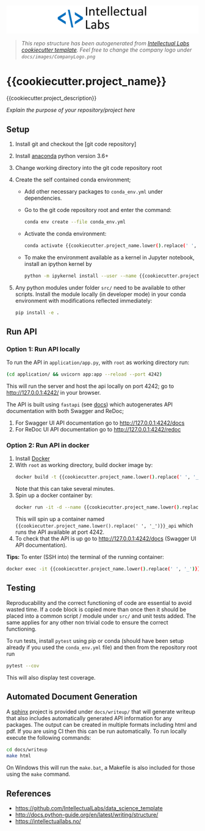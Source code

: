 ![](docs/images/CompanyLogo.png)
>   *This repo structure has been autogenerated from [Intellectual Labs cookiecutter template](https://github.com/IntellectualLabs/data_science_template).
Feel free to change the company logo under `docs/images/CompanyLogo.png`*

# {{cookiecutter.project_name}}

{{cookiecutter.project_description}}

*Explain the purpose of your repository/project here*


## Setup

1. Install git and checkout the [git code repository]
2. Install [anaconda] python version 3.6+
3. Change working directory into the git code repository root
4. Create the self contained conda environment;
    - Add other necessary packages to `conda_env.yml` under dependencies.
    - Go to the git code repository root and enter the command:

        ```bash
        conda env create --file conda_env.yml
        ```

    - Activate the conda environment:

        ```bash
        conda activate {{cookiecutter.project_name.lower().replace(' ', '_')}}
        ```

    - To make the environment available as a kernel in Jupyter notebook,
      install an ipython kernel by

        ```bash
        python -m ipykernel install --user --name {{cookiecutter.project_name.lower().replace(' ', '_')}} --display-name "Python ({{cookiecutter.project_name.lower().replace(' ', '_')}})"
        ```

5. Any python modules under folder `src/` need to be available to other scripts.
Install the module locally (in developer mode) in your conda environment with modifications
reflected immediately:

    ```bash
   pip install -e .
    ```


## Run API

### Option 1: Run API locally

To run the API in `application/app.py`, with `root` as working directory run:

```bash
(cd application/ && uvicorn app:app --reload --port 4242)
```

This will run the server and host the api locally on port 4242;
go to http://127.0.0.1:4242/ in your browser.

The API is built using `fastapi` (see [docs](https://fastapi.tiangolo.com/))
which autogenerates API documentation with both Swagger and ReDoc;

1. For Swagger UI API documentation go to http://127.0.0.1:4242/docs
2. For ReDoc UI API documentation go to http://127.0.0.1:4242/redoc

### Option 2: Run API in docker

1. Install [Docker](https://www.docker.com/products/docker-desktop)
2. With `root` as working directory, build docker image by:
    ```bash
    docker build -t {{cookiecutter.project_name.lower().replace(' ', '_')}} .
    ```
    Note that this can take several minutes.
3. Spin up a docker container by:
    ```bash
    docker run -it -d --name {{cookiecutter.project_name.lower().replace(' ', '_')}}_api -p 4242:80 {{cookiecutter.project_name.lower().replace(' ', '_')}}
    ```
    This will spin up a container named `{{cookiecutter.project_name.lower().replace(' ', '_')}}_api` which runs the API available at port 4242.
4. To check that the API is up go to http://127.0.0.1:4242/docs (Swagger UI API documentation).

**Tips:** To enter (SSH into) the terminal of the running container:
```bash
docker exec -it {{cookiecutter.project_name.lower().replace(' ', '_')}}_api /bin/bash
```

## Testing

Reproducability and the correct functioning of code are essential to avoid wasted time.
If a code block is copied more than once then it should be placed into a
common script / module under `src/` and unit tests added. The same applies for
any other non trivial code to ensure the correct functioning.

To run tests, install `pytest` using pip or conda (should have been setup already if
you used the `conda_env.yml` file) and then from the repository root run

```bash
pytest --cov
```

This will also display test coverage.


## Automated Document Generation

A [sphinx](https://www.sphinx-doc.org/) project is provided under `docs/writeup/` that will generate writeup that
also includes automatically generated API information for any packages. The output can be created in multiple
formats including html and pdf. If you are using CI then this can be run automatically.
To run locally execute the following commands:

```bash
cd docs/writeup
make html
```

On Windows this will run the `make.bat`, a Makefile is also included for those using the `make` command.

## References

* https://github.com/IntellectualLabs/data_science_template
* http://docs.python-guide.org/en/latest/writing/structure/
* https://intellectuallabs.no/


[//]: #
   [anaconda]: <https://www.continuum.io/downloads>
